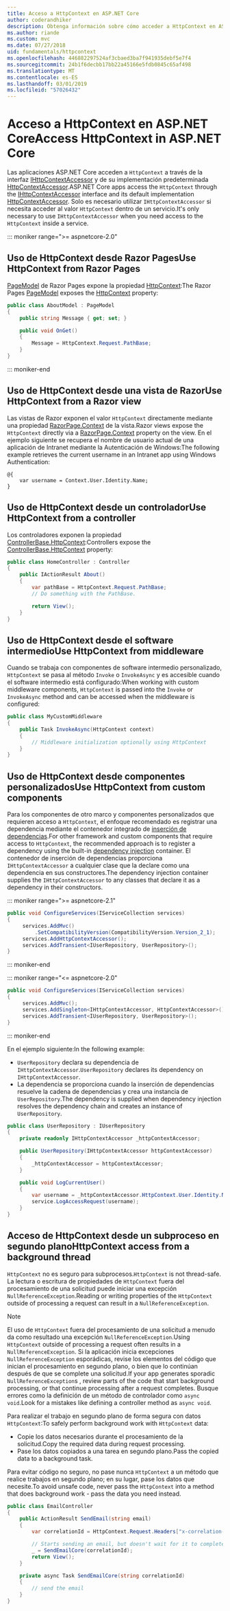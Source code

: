 ```yaml
---
title: Acceso a HttpContext en ASP.NET Core
author: coderandhiker
description: Obtenga información sobre cómo acceder a HttpContext en ASP.NET Core.
ms.author: riande
ms.custom: mvc
ms.date: 07/27/2018
uid: fundamentals/httpcontext
ms.openlocfilehash: 446882297524af3cbaed3ba7f941935debf5e7f4
ms.sourcegitcommit: 24b1f6decbb17bb22a45166e5fdb0845c65af498
ms.translationtype: MT
ms.contentlocale: es-ES
ms.lasthandoff: 03/01/2019
ms.locfileid: "57026432"
---
```

# <a name="access-httpcontext-in-aspnet-core"></a><span data-ttu-id="e4194-103">Acceso a HttpContext en ASP.NET Core</span><span class="sxs-lookup"><span data-stu-id="e4194-103">Access HttpContext in ASP.NET Core</span></span>

<span data-ttu-id="e4194-104">Las aplicaciones ASP.NET Core acceden a `HttpContext` a través de la interfaz [IHttpContextAccessor](/dotnet/api/microsoft.aspnetcore.http.ihttpcontextaccessor) y de su implementación predeterminada [HttpContextAccessor](/dotnet/api/microsoft.aspnetcore.http.httpcontextaccessor).</span><span class="sxs-lookup"><span data-stu-id="e4194-104">ASP.NET Core apps access the `HttpContext` through the [IHttpContextAccessor](/dotnet/api/microsoft.aspnetcore.http.ihttpcontextaccessor) interface and its default implementation [HttpContextAccessor](/dotnet/api/microsoft.aspnetcore.http.httpcontextaccessor).</span></span> <span data-ttu-id="e4194-105">Solo es necesario utilizar `IHttpContextAccessor` si necesita acceder al valor `HttpContext` dentro de un servicio.</span><span class="sxs-lookup"><span data-stu-id="e4194-105">It's only necessary to use `IHttpContextAccessor` when you need access to the `HttpContext` inside a service.</span></span>

::: moniker range=">= aspnetcore-2.0"

## <a name="use-httpcontext-from-razor-pages"></a><span data-ttu-id="e4194-106">Uso de HttpContext desde Razor Pages</span><span class="sxs-lookup"><span data-stu-id="e4194-106">Use HttpContext from Razor Pages</span></span>

<span data-ttu-id="e4194-107">[PageModel](/dotnet/api/microsoft.aspnetcore.mvc.razorpages.pagemodel) de Razor Pages expone la propiedad [HttpContext](/dotnet/api/microsoft.aspnetcore.mvc.razorpages.pagemodel.httpcontext):</span><span class="sxs-lookup"><span data-stu-id="e4194-107">The Razor Pages [PageModel](/dotnet/api/microsoft.aspnetcore.mvc.razorpages.pagemodel) exposes the [HttpContext](/dotnet/api/microsoft.aspnetcore.mvc.razorpages.pagemodel.httpcontext) property:</span></span>

```csharp
public class AboutModel : PageModel
{
    public string Message { get; set; }

    public void OnGet()
    {
        Message = HttpContext.Request.PathBase;
    }
}
```

::: moniker-end

## <a name="use-httpcontext-from-a-razor-view"></a><span data-ttu-id="e4194-108">Uso de HttpContext desde una vista de Razor</span><span class="sxs-lookup"><span data-stu-id="e4194-108">Use HttpContext from a Razor view</span></span>

<span data-ttu-id="e4194-109">Las vistas de Razor exponen el valor `HttpContext` directamente mediante una propiedad [RazorPage.Context](/dotnet/api/microsoft.aspnetcore.mvc.razor.razorpage.context#Microsoft_AspNetCore_Mvc_Razor_RazorPage_Context) de la vista.</span><span class="sxs-lookup"><span data-stu-id="e4194-109">Razor views expose the `HttpContext` directly via a [RazorPage.Context](/dotnet/api/microsoft.aspnetcore.mvc.razor.razorpage.context#Microsoft_AspNetCore_Mvc_Razor_RazorPage_Context) property on the view.</span></span> <span data-ttu-id="e4194-110">En el ejemplo siguiente se recupera el nombre de usuario actual de una aplicación de Intranet mediante la Autenticación de Windows:</span><span class="sxs-lookup"><span data-stu-id="e4194-110">The following example retrieves the current username in an Intranet app using Windows Authentication:</span></span>

```cshtml
@{
    var username = Context.User.Identity.Name;
}
```

## <a name="use-httpcontext-from-a-controller"></a><span data-ttu-id="e4194-111">Uso de HttpContext desde un controlador</span><span class="sxs-lookup"><span data-stu-id="e4194-111">Use HttpContext from a controller</span></span>

<span data-ttu-id="e4194-112">Los controladores exponen la propiedad [ControllerBase.HttpContext](/dotnet/api/microsoft.aspnetcore.mvc.controllerbase.httpcontext):</span><span class="sxs-lookup"><span data-stu-id="e4194-112">Controllers expose the [ControllerBase.HttpContext](/dotnet/api/microsoft.aspnetcore.mvc.controllerbase.httpcontext) property:</span></span>

```csharp
public class HomeController : Controller
{
    public IActionResult About()
    {
        var pathBase = HttpContext.Request.PathBase;
        // Do something with the PathBase.

        return View();
    }
}
```

## <a name="use-httpcontext-from-middleware"></a><span data-ttu-id="e4194-113">Uso de HttpContext desde el software intermedio</span><span class="sxs-lookup"><span data-stu-id="e4194-113">Use HttpContext from middleware</span></span>

<span data-ttu-id="e4194-114">Cuando se trabaja con componentes de software intermedio personalizado, `HttpContext` se pasa al método `Invoke` o `InvokeAsync` y es accesible cuando el software intermedio está configurado:</span><span class="sxs-lookup"><span data-stu-id="e4194-114">When working with custom middleware components, `HttpContext` is passed into the `Invoke` or `InvokeAsync` method and can be accessed when the middleware is configured:</span></span>

```csharp
public class MyCustomMiddleware
{
    public Task InvokeAsync(HttpContext context)
    {
        // Middleware initialization optionally using HttpContext
    }
}
```

## <a name="use-httpcontext-from-custom-components"></a><span data-ttu-id="e4194-115">Uso de HttpContext desde componentes personalizados</span><span class="sxs-lookup"><span data-stu-id="e4194-115">Use HttpContext from custom components</span></span>

<span data-ttu-id="e4194-116">Para los componentes de otro marco y componentes personalizados que requieren acceso a `HttpContext`, el enfoque recomendado es registrar una dependencia mediante el contenedor integrado de [inserción de dependencias](xref:fundamentals/dependency-injection).</span><span class="sxs-lookup"><span data-stu-id="e4194-116">For other framework and custom components that require access to `HttpContext`, the recommended approach is to register a dependency using the built-in [dependency injection](xref:fundamentals/dependency-injection) container.</span></span> <span data-ttu-id="e4194-117">El contenedor de inserción de dependencias proporciona `IHttpContextAccessor` a cualquier clase que la declare como una dependencia en sus constructores.</span><span class="sxs-lookup"><span data-stu-id="e4194-117">The dependency injection container supplies the `IHttpContextAccessor` to any classes that declare it as a dependency in their constructors.</span></span>

::: moniker range=">= aspnetcore-2.1"

```csharp
public void ConfigureServices(IServiceCollection services)
{
     services.AddMvc()
         .SetCompatibilityVersion(CompatibilityVersion.Version_2_1);
     services.AddHttpContextAccessor();
     services.AddTransient<IUserRepository, UserRepository>();
}
```

::: moniker-end

::: moniker range="<= aspnetcore-2.0"

```csharp
public void ConfigureServices(IServiceCollection services)
{
     services.AddMvc();
     services.AddSingleton<IHttpContextAccessor, HttpContextAccessor>();
     services.AddTransient<IUserRepository, UserRepository>();
}
```

::: moniker-end

<span data-ttu-id="e4194-118">En el ejemplo siguiente:</span><span class="sxs-lookup"><span data-stu-id="e4194-118">In the following example:</span></span>

* <span data-ttu-id="e4194-119">`UserRepository` declara su dependencia de `IHttpContextAccessor`.</span><span class="sxs-lookup"><span data-stu-id="e4194-119">`UserRepository` declares its dependency on `IHttpContextAccessor`.</span></span>
* <span data-ttu-id="e4194-120">La dependencia se proporciona cuando la inserción de dependencias resuelve la cadena de dependencias y crea una instancia de `UserRepository`.</span><span class="sxs-lookup"><span data-stu-id="e4194-120">The dependency is supplied when dependency injection resolves the dependency chain and creates an instance of `UserRepository`.</span></span>

```csharp
public class UserRepository : IUserRepository
{
    private readonly IHttpContextAccessor _httpContextAccessor;

    public UserRepository(IHttpContextAccessor httpContextAccessor)
    {
        _httpContextAccessor = httpContextAccessor;
    }

    public void LogCurrentUser()
    {
        var username = _httpContextAccessor.HttpContext.User.Identity.Name;
        service.LogAccessRequest(username);
    }
}
```

## <a name="httpcontext-access-from-a-background-thread"></a><span data-ttu-id="e4194-121">Acceso de HttpContext desde un subproceso en segundo plano</span><span class="sxs-lookup"><span data-stu-id="e4194-121">HttpContext access from a background thread</span></span>

<span data-ttu-id="e4194-122">`HttpContext` no es seguro para subprocesos.</span><span class="sxs-lookup"><span data-stu-id="e4194-122">`HttpContext` is not thread-safe.</span></span> <span data-ttu-id="e4194-123">La lectura o escritura de propiedades de `HttpContext` fuera del procesamiento de una solicitud puede iniciar una excepción `NullReferenceException`.</span><span class="sxs-lookup"><span data-stu-id="e4194-123">Reading or writing properties of the `HttpContext` outside of processing a request can result in a `NullReferenceException`.</span></span>

> [!NOTE]
> <span data-ttu-id="e4194-124">El uso de `HttpContext` fuera del procesamiento de una solicitud a menudo da como resultado una excepción `NullReferenceException`.</span><span class="sxs-lookup"><span data-stu-id="e4194-124">Using `HttpContext` outside of processing a request often results in a `NullReferenceException`.</span></span> <span data-ttu-id="e4194-125">Si la aplicación inicia excepciones `NullReferenceException` esporádicas, revise los elementos del código que inician el procesamiento en segundo plano, o bien que lo continúan después de que se complete una solicitud.</span><span class="sxs-lookup"><span data-stu-id="e4194-125">If your app generates sporadic `NullReferenceException`s , review parts of the code that start background processing, or that continue processing after a request completes.</span></span> <span data-ttu-id="e4194-126">Busque errores como la definición de un método de controlador como `async void`.</span><span class="sxs-lookup"><span data-stu-id="e4194-126">Look for a mistakes like defining a controller method as `async void`.</span></span>

<span data-ttu-id="e4194-127">Para realizar el trabajo en segundo plano de forma segura con datos `HttpContext`:</span><span class="sxs-lookup"><span data-stu-id="e4194-127">To safely perform background work with `HttpContext` data:</span></span>

* <span data-ttu-id="e4194-128">Copie los datos necesarios durante el procesamiento de la solicitud.</span><span class="sxs-lookup"><span data-stu-id="e4194-128">Copy the required data during request processing.</span></span>
* <span data-ttu-id="e4194-129">Pase los datos copiados a una tarea en segundo plano.</span><span class="sxs-lookup"><span data-stu-id="e4194-129">Pass the copied data to a background task.</span></span>

<span data-ttu-id="e4194-130">Para evitar código no seguro, no pase nunca `HttpContext` a un método que realice trabajos en segundo plano; en su lugar, pase los datos que necesite.</span><span class="sxs-lookup"><span data-stu-id="e4194-130">To avoid unsafe code, never pass the `HttpContext` into a method that does background work - pass the data you need instead.</span></span>

```csharp
public class EmailController
{
    public ActionResult SendEmail(string email)
    {
        var correlationId = HttpContext.Request.Headers["x-correlation-id"].ToString();

        // Starts sending an email, but doesn't wait for it to complete
        _ = SendEmailCore(correlationId);
        return View();
    }

    private async Task SendEmailCore(string correlationId)
    {
        // send the email
    }
}

